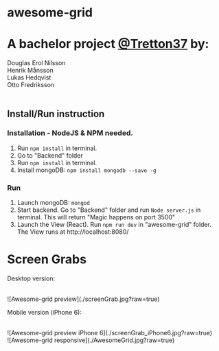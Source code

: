 # awesome-grid

<h1>A bachelor project <a href="http://tretton37.com/">@Tretton37</a> by:</h1>
Douglas Erol Nilsson <br /> 
Henrik Månsson<br /> 
Lukas Hedqvist<br /> 
Otto Fredriksson<br /> 
<br />

<h2>Install/Run instruction</h2>

<h3>Installation - NodeJS & NPM needed.</h3>

1. Run `npm install` in terminal. <br />
2. Go to "Backend" folder<br /> 
3. Run `npm install` in terminal. <br /> 
4. Install mongoDB: `npm install mongodb --save -g`<br /> 

<h3>Run</h3> 

1. Launch mongoDB: `mongod`<br /> 
2. Start backend. Go to "Backend" folder and run `Node server.js` in terminal.
This will return "Magic happens on port 3500" <br /> 
3. Launch the View (React). Run `npm run dev` in "awesome-grid" folder.
The View runs at http://localhost:8080/<br /> 

<h1>Screen Grabs</h1>

<p>Desktop version:</p><br /> 
![Awesome-grid preview](./screenGrab.jpg?raw=true)

<p>Mobile version (iPhone 6): </p><br />
![Awesome-grid preview iPhone 6](./screenGrab_iPhone6.jpg?raw=true)
<br />
![Awesome-grid responsive](./AwesomeGrid.jpg?raw=true)
